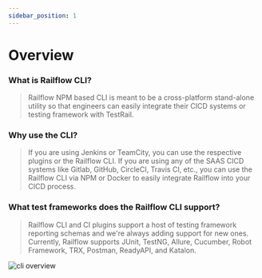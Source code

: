 ```yaml
---
sidebar_position: 1
---
```


# Overview

### What is Railflow CLI?
>Railflow NPM based CLI is meant to be a cross-platform stand-alone utility so that engineers can easily integrate their CICD systems or testing framework with TestRail.

### Why use the CLI?
>If you are using Jenkins or TeamCity, you can use the respective plugins or the Railflow CLI. If you are using any of the SAAS CICD systems like Gitlab, GitHub, CircleCI, Travis CI, etc., you can use the Railflow CLI via NPM or Docker to easily integrate Railflow into your CICD process. 

### What test frameworks does the Railflow CLI support?
>Railflow CLI and CI plugins support a host of testing framework reporting schemas and we're always adding support for new ones. Currently, Railflow supports JUnit, TestNG, Allure, Cucumber, Robot Framework, TRX, Postman, ReadyAPI, and Katalon.


![cli overview](/img/cli/cli-overview.png)


